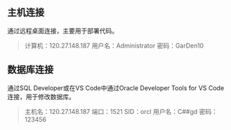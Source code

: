
## 主机连接

通过远程桌面连接，主要用于部署代码。

> 计算机：120.27.148.187
> 用户名：Administrator
> 密码：GarDen10

## 数据库连接

通过SQL Developer或在VS Code中通过Oracle Developer Tools for VS Code连接，用于修改数据库。

> 主机名：120.27.148.187
> 端口：1521
> SID：orcl
> 用户名：C##gd
> 密码：123456
